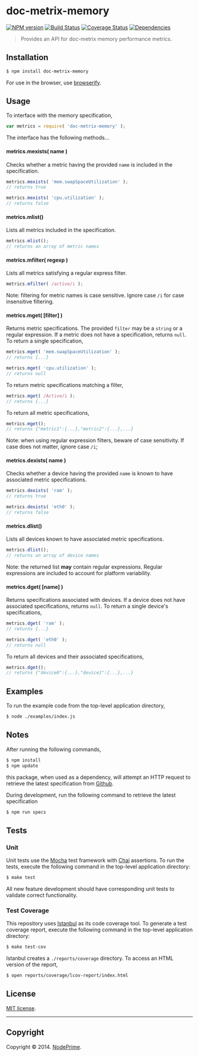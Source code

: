 doc-metrix-memory
===
[![NPM version][npm-image]][npm-url] [![Build Status][travis-image]][travis-url] [![Coverage Status][coveralls-image]][coveralls-url] [![Dependencies][dependencies-image]][dependencies-url]

> Provides an API for doc-metrix memory performance metrics.


## Installation

``` bash
$ npm install doc-metrix-memory
```

For use in the browser, use [browserify](https://github.com/substack/node-browserify).


## Usage

To interface with the memory specification,

``` javascript
var metrics = require( 'doc-metrix-memory' );
```

The interface has the following methods...


#### metrics.mexists( name )

Checks whether a metric having the provided `name` is included in the specification.

``` javascript
metrics.mexists( 'mem.swapSpaceUtilization' );
// returns true

metrics.mexists( 'cpu.utilization' );
// returns false
```

#### metrics.mlist()

Lists all metrics included in the specification.

``` javascript
metrics.mlist();
// returns an array of metric names
```


#### metrics.mfilter( regexp )

Lists all metrics satisfying a regular express filter.

``` javascript
metrics.mfilter( /active/i );
```

Note: filtering for metric names is case sensitive. Ignore case `/i` for case insensitive filtering.


#### metrics.mget( [filter] )

Returns metric specifications. The provided `filter` may be a `string` or a regular expression. If a metric does not have a specification, returns `null`. To return a single specification,

``` javascript
metrics.mget( 'mem.swapSpaceUtilization' );
// returns {...}

metrics.mget( 'cpu.utilization' );
// returns null
```

To return metric specifications matching a filter,

``` javascript
metrics.mget( /Active/i );
// returns {...}
```

To return all metric specifications,

``` javascript
metrics.mget();
// returns {"metric1":{...},"metric2":{...},...}
```

Note: when using regular expression filters, beware of case sensitivity. If case does not matter, ignore case `/i`;


#### metrics.dexists( name )

Checks whether a device having the provided `name` is known to have associated metric specifications.

``` javascript
metrics.dexists( 'ram' );
// returns true

metrics.dexists( 'eth0' );
// returns false
```

#### metrics.dlist()

Lists all devices known to have associated metric specifications.

``` javascript
metrics.dlist();
// returns an array of device names
```

Note: the returned list __may__ contain regular expressions. Regular expressions are included to account for platform variability.


#### metrics.dget( [name] )

Returns specifications associated with devices. If a device does not have associated specifications, returns `null`. To return a single device's specifications,

``` javascript
metrics.dget( 'ram' );
// returns {...}

metrics.dget( 'eth0' );
// returns null
```

To return all devices and their associated specifications,

``` javascript
metrics.dget();
// returns {"device0":{...},"device1":{...},...}
```



## Examples

To run the example code from the top-level application directory,

``` bash
$ node ./examples/index.js
```


## Notes

After running the following commands,

``` bash
$ npm install
$ npm update
```

this package, when used as a dependency, will attempt an HTTP request to retrieve the latest specification from [Github](https://github.com/doc-metrix/memory).

During development, run the following command to retrieve the latest specification

``` bash
$ npm run specs
```



## Tests

### Unit

Unit tests use the [Mocha](http://visionmedia.github.io/mocha) test framework with [Chai](http://chaijs.com) assertions. To run the tests, execute the following command in the top-level application directory:

``` bash
$ make test
```

All new feature development should have corresponding unit tests to validate correct functionality.


### Test Coverage

This repository uses [Istanbul](https://github.com/gotwarlost/istanbul) as its code coverage tool. To generate a test coverage report, execute the following command in the top-level application directory:

``` bash
$ make test-cov
```

Istanbul creates a `./reports/coverage` directory. To access an HTML version of the report,

``` bash
$ open reports/coverage/lcov-report/index.html
```


## License

[MIT license](http://opensource.org/licenses/MIT). 


---
## Copyright

Copyright &copy; 2014. [NodePrime](http://nodeprime.com).


[npm-image]: http://img.shields.io/npm/v/doc-metrix-memory.svg
[npm-url]: https://npmjs.org/package/doc-metrix-memory

[travis-image]: http://img.shields.io/travis/doc-metrix/memory-node/master.svg
[travis-url]: https://travis-ci.org/doc-metrix/memory-node

[coveralls-image]: https://img.shields.io/coveralls/doc-metrix/memory-node/master.svg
[coveralls-url]: https://coveralls.io/r/doc-metrix/memory-node?branch=master

[dependencies-image]: http://img.shields.io/david/doc-metrix/memory-node.svg
[dependencies-url]: https://david-dm.org/doc-metrix/memory-node

[dev-dependencies-image]: http://img.shields.io/david/dev/doc-metrix/memory-node.svg
[dev-dependencies-url]: https://david-dm.org/dev/doc-metrix/memory-node

[github-issues-image]: http://img.shields.io/github/issues/doc-metrix/memory-node.svg
[github-issues-url]: https://github.com/doc-metrix/memory-node/issues